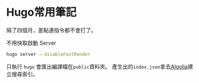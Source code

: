 # Hugo常用筆記


隔了四個月，差點連指令都不會打了。

<!--more-->

不用快取啟動 Server

```cmd
hugo server --disableFastRender
```
  
只執行 `hugo` 會匯出編譯檔在`public`資料夾。
產生出的`index.json`拿去[Algolia](https://www.algolia.com/ 'algolia')建立搜尋索引。

